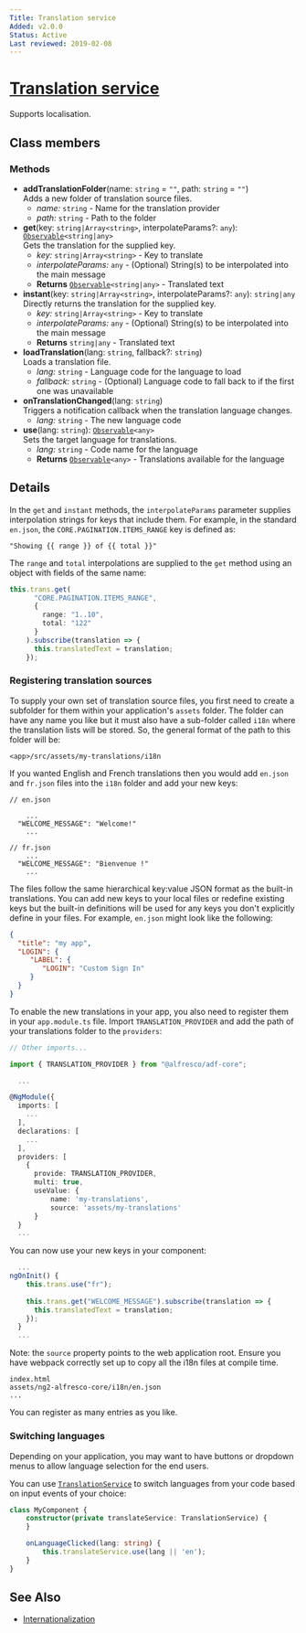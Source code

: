```yaml
---
Title: Translation service
Added: v2.0.0
Status: Active
Last reviewed: 2019-02-08
---
```


# [Translation service](../../../lib/core/services/translation.service.ts "Defined in translation.service.ts")

Supports localisation.

## Class members

### Methods

-   **addTranslationFolder**(name: `string` = `""`, path: `string` = `""`)<br/>
    Adds a new folder of translation source files.
    -   _name:_ `string`  - Name for the translation provider
    -   _path:_ `string`  - Path to the folder
-   **get**(key: `string|Array<string>`, interpolateParams?: `any`): [`Observable`](http://reactivex.io/documentation/observable.html)`<string|any>`<br/>
    Gets the translation for the supplied key.
    -   _key:_ `string|Array<string>`  - Key to translate
    -   _interpolateParams:_ `any`  - (Optional) String(s) to be interpolated into the main message
    -   **Returns** [`Observable`](http://reactivex.io/documentation/observable.html)`<string|any>` - Translated text
-   **instant**(key: `string|Array<string>`, interpolateParams?: `any`): `string|any`<br/>
    Directly returns the translation for the supplied key.
    -   _key:_ `string|Array<string>`  - Key to translate
    -   _interpolateParams:_ `any`  - (Optional) String(s) to be interpolated into the main message
    -   **Returns** `string|any` - Translated text
-   **loadTranslation**(lang: `string`, fallback?: `string`)<br/>
    Loads a translation file.
    -   _lang:_ `string`  - Language code for the language to load
    -   _fallback:_ `string`  - (Optional) Language code to fall back to if the first one was unavailable
-   **onTranslationChanged**(lang: `string`)<br/>
    Triggers a notification callback when the translation language changes.
    -   _lang:_ `string`  - The new language code
-   **use**(lang: `string`): [`Observable`](http://reactivex.io/documentation/observable.html)`<any>`<br/>
    Sets the target language for translations.
    -   _lang:_ `string`  - Code name for the language
    -   **Returns** [`Observable`](http://reactivex.io/documentation/observable.html)`<any>` - Translations available for the language

## Details

In the `get` and `instant` methods, the `interpolateParams` parameter supplies
interpolation strings for keys that include them. For example, in the standard
`en.json`, the `CORE.PAGINATION.ITEMS_RANGE` key is defined as:

<!-- {% raw %} -->

    "Showing {{ range }} of {{ total }}"

<!-- {% endraw %} -->

The `range` and `total` interpolations are supplied to the `get` method using
an object with fields of the same name:

```ts
this.trans.get(
      "CORE.PAGINATION.ITEMS_RANGE",
      {
        range: "1..10",
        total: "122"
      }
    ).subscribe(translation => {
      this.translatedText = translation;
    });
```

### Registering translation sources

To supply your own set of translation source files, you
first need to create a subfolder for them within your application's
`assets` folder. The folder can have any name you like but it must also have
a sub-folder called `i18n` where the translation lists will be stored. So, the
general format of the path to this folder will be:

`<app>/src/assets/my-translations/i18n`

If you wanted English and French translations then you would add
`en.json` and `fr.json` files into the `i18n` folder and add your new keys:

    // en.json

        ...
      "WELCOME_MESSAGE": "Welcome!"
        ...

    // fr.json
        ...
      "WELCOME_MESSAGE": "Bienvenue !"
        ...

The files follow the same hierarchical key:value JSON format as the built-in translations.
You can add new keys to your local files or redefine existing keys but the built-in definitions
will be used for any keys you don't explicitly define in your files. For example, `en.json` might
look like the following:

```json
{
  "title": "my app",
  "LOGIN": {
     "LABEL": {
        "LOGIN": "Custom Sign In"
     }
  }
}
```

To enable the new translations in your app, you also need to register them in your
`app.module.ts` file. Import `TRANSLATION_PROVIDER` and add the path of your
translations folder to the `providers`:

```ts
// Other imports...

import { TRANSLATION_PROVIDER } from "@alfresco/adf-core";

  ...

@NgModule({
  imports: [
    ...
  ],
  declarations: [
    ...
  ],
  providers: [
    {
      provide: TRANSLATION_PROVIDER,
      multi: true,
      useValue: {
          name: 'my-translations',
          source: 'assets/my-translations'
      }
  }
  ...
```

You can now use your new keys in your component:

```ts
  ...
ngOnInit() {
    this.trans.use("fr");
    
    this.trans.get("WELCOME_MESSAGE").subscribe(translation => {
      this.translatedText = translation;
    });
  }
  ...
```

Note: the `source` property points to the web application root. Ensure you have
webpack correctly set up to copy all the i18n files at compile time.

```text
index.html
assets/ng2-alfresco-core/i18n/en.json
...
```

You can register as many entries as you like.

### Switching languages

Depending on your application, you may want to have buttons or dropdown menus to allow language selection for the end users.

You can use [`TranslationService`](../../core/services/translation.service.md) to switch languages from your code based on input events of your choice:

```ts
class MyComponent {
    constructor(private translateService: TranslationService) {
    }

    onLanguageClicked(lang: string) {
        this.translateService.use(lang || 'en');
    }
}
```

## See Also

-   [Internationalization](../../user-guide/internationalization.md)
